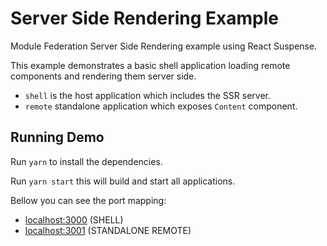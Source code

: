 # Server Side Rendering Example

Module Federation Server Side Rendering example using React Suspense.

This example demonstrates a basic shell application loading remote components and rendering them server side.

- `shell` is the host application which includes the SSR server.
- `remote` standalone application which exposes `Content` component.

## Running Demo

Run `yarn` to install the dependencies.

Run `yarn start` this will build and start all applications.

Bellow you can see the port mapping:

- [localhost:3000](http://localhost:3000/) (SHELL)
- [localhost:3001](http://localhost:3001/) (STANDALONE REMOTE)
